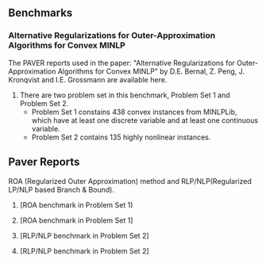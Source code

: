 
## Benchmarks

### Alternative Regularizations for Outer-Approximation Algorithms for Convex MINLP

The PAVER reports used in the paper: "Alternative Regularizations for Outer-Approximation Algorithms for Convex MINLP" by D.E. Bernal, Z. Peng, J. Kronqvist and I.E. Grossmann are available here.

1. There are two problem set in this benchmark, Problem Set 1 and Problem Set 2. 
    - Problem Set 1 constains 438 convex instances from MINLPLib, which have at least one discrete variable and at least one continuous variable. 
    - Problem Set 2 contains 135 highly nonlinear instances.

## Paver Reports

ROA (Regularized Outer Approximation) method and RLP/NLP(Regularized LP/NLP based Branch & Bound).

1. [ROA benchmark in Problem Set 1)

2. [ROA benchmark in Problem Set 1]

3. [RLP/NLP benchmark in Problem Set 2]

4. [RLP/NLP benchmark in Problem Set 2]

